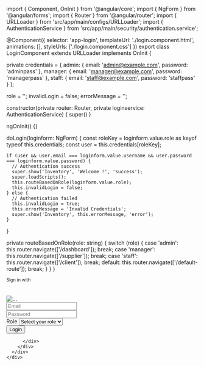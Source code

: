 import { Component, OnInit } from '@angular/core';
import { NgForm } from '@angular/forms';
import { Router } from '@angular/router';
import { URLLoader } from 'src/app/main/configs/URLLoader';
import { AuthenticationService } from 'src/app/main/security/authentication.service';

@Component({
  selector: 'app-login',
  templateUrl: './login.component.html',
  animations: [],
  styleUrls: ['./login.component.css']
})
export class LoginComponent extends URLLoader implements OnInit {

  private credentials = {
    admin: { email: 'admin@example.com', password: 'adminpass' },
    manager: { email: 'manager@example.com', password: 'managerpass' },
    staff: { email: 'staff@example.com', password: 'staffpass' }
  };

  role = '';
  invalidLogin = false;
  errorMessage = '';

  constructor(private router: Router, private loginservice: AuthenticationService) {
    super()
  }

  ngOnInit() {}

  doLogin(loginform: NgForm) {
    const roleKey = loginform.value.role as keyof typeof this.credentials;
    const user = this.credentials[roleKey];
  
    if (user && user.email === loginform.value.username && user.password === loginform.value.password) {
      // Authentication success
      super.show('Inventory', 'Welcome !', 'success');
      super.loadScripts();
      this.routeBasedOnRole(loginform.value.role);
      this.invalidLogin = false;
    } else {
      // Authentication failed
      this.invalidLogin = true;
      this.errorMessage = 'Invalid Credentials';
      super.show('Inventory', this.errorMessage, 'error');
    }
  }

  private routeBasedOnRole(role: string) {
    switch (role) {
      case 'admin':
        this.router.navigate(['/dashboard']);
        break;
      case 'manager':
        this.router.navigate(['/supplier']);
        break;
      case 'staff':
        this.router.navigate(['/client']);
        break;
      default:
        this.router.navigate(['/default-route']);
        break;
    }
  }
}


  <div class="container mt--8 pb-5">
    <div class="row justify-content-center">
      <div class="col-lg-5 col-md-7">
        <div class="card bg-secondary border-0 mb-0">
          <div class="card-header bg-transparent pb-5">
            <div class="text-muted text-center mt-2 mb-3">
              <small>Sign in with</small>
            </div>
            <br /><br />
            <div class="btn-wrapper text-center">
              <img
                src="assets/img/logo.png"
                style="max-height: 80px"
                class="navbar-brand-img"
                alt="..."
              />
            </div>
          </div>
          <div class="card-body px-lg-5 py-lg-5">
            <form #loginForm="ngForm" (ngSubmit)="doLogin(loginForm)">
              <!-- Removed the ngModel and value bindings for username and password -->
              <div class="form-group mb-3">
                <div class="input-group input-group-merge input-group-alternative">
                  <div class="input-group-prepend">
                    <span class="input-group-text"><i class="ni ni-email-83"></i></span>
                  </div>
                  <input
                    name="username"
                    class="form-control"
                    placeholder="Email"
                    type="text"
                    required
                  />
                </div>
              </div>
              <div class="form-group">
                <div class="input-group input-group-merge input-group-alternative">
                  <div class="input-group-prepend">
                    <span class="input-group-text"><i class="ni ni-lock-circle-open"></i></span>
                  </div>
                  <input
                    name="password"
                    class="form-control"
                    placeholder="Password"
                    type="password"
                    required
                  />
                </div>
                <label for="role">Role</label>
                <select class="form-control" name="role" ngModel required>
                  <option value="" disabled selected>Select your role</option>
                  <option value="admin">Admin</option>
                  <option value="manager">Manager</option>
                  <option value="staff">Staff</option>
                </select>
              </div>
              <div class="text-center">
                <button type="submit" class="btn btn-primary my-4">Login</button>
              </div>
            </form>
            
          </div>
        </div>
      </div>
    </div>
  </div>
  
